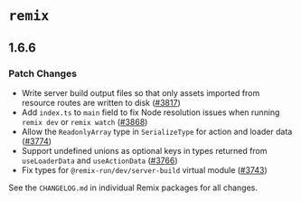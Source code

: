 # `remix`

## 1.6.6

### Patch Changes

- Write server build output files so that only assets imported from resource routes are written to disk ([#3817](https://github.com/remix-run/remix/pull/3817))
- Add `index.ts` to `main` field to fix Node resolution issues when running `remix dev` or `remix watch` ([#3868](https://github.com/remix-run/remix/pull/3868))
- Allow the `ReadonlyArray` type in `SerializeType` for action and loader data ([#3774](https://github.com/remix-run/remix/pull/3774))
- Support undefined unions as optional keys in types returned from `useLoaderData` and `useActionData` ([#3766](https://github.com/remix-run/remix/pull/3766))
- Fix types for `@remix-run/dev/server-build` virtual module ([#3743](https://github.com/remix-run/remix/pull/3743))

See the `CHANGELOG.md` in individual Remix packages for all changes.
